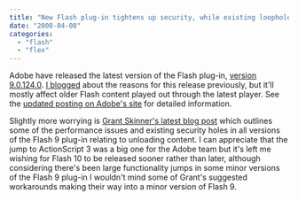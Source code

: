 ```yaml
---
title: "New Flash plug-in tightens up security, while existing loopholes remain"
date: "2008-04-08"
categories: 
  - "flash"
  - "flex"
---
```


Adobe have released the latest version of the Flash plug-in, [version 9.0.124.0](http://www.adobe.com/go/gntray_dl_getflashplayer). [I blogged](http://www.coderkind.com/?p=76) about the reasons for this release previously, but it'll mostly affect older Flash content played out through the latest player. See the [updated posting on Adobe's site](http://www.adobe.com/devnet/flashplayer/articles/flash_player9_security_update.html) for detailed information.

Slightly more worrying is [Grant Skinner's latest blog post](http://www.gskinner.com/blog/archives/2008/04/failure_to_unlo.html) which outlines some of the performance issues and existing security holes in all versions of the Flash 9 plug-in relating to unloading content. I can appreciate that the jump to ActionScript 3 was a big one for the Adobe team but it's left me wishing for Flash 10 to be released sooner rather than later, although considering there's been large functionality jumps in some minor versions of the Flash 9 plug-in I wouldn't mind some of Grant's suggested workarounds making their way into a minor version of Flash 9.
